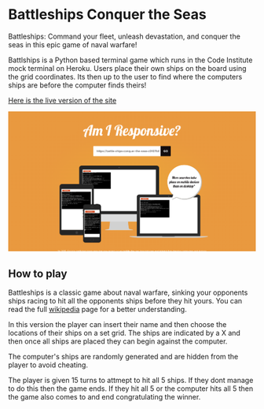 # Battleships Conquer the Seas

Battleships: Command your fleet, unleash devastation, and conquer the seas in this epic game of naval warfare!

Battlships is a Python based terminal game which runs in the Code Institute mock terminal on Heroku. Users place their own ships on the board using the grid coordinates. Its then up to the user to find where the computers ships are before the computer finds theirs!

[Here is the live version of the site](https://battle-ships-conquer-the-seas-c0107b6ccc7a.herokuapp.com/)

![responsive-image](assets/images/responsive.png)

## How to play

Battleships is a classic game about naval warfare, sinking your opponents ships racing to hit all the opponents ships before they hit yours. You can read the full [wikipedia](https://en.wikipedia.org/wiki/Battleship_(game)) page for a better understanding.

In this version the player can insert their name and then choose the locations of their ships on a set grid. The ships are indicated by a X and then once all ships are placed they can begin against the computer.

The computer's ships are randomly generated and are hidden from the player to avoid cheating.

The player is given 15 turns to attmept to hit all 5 ships. If they dont manage to do this then the game ends. If they hit all 5 or the computer hits all 5 then the game also comes to and end congratulating the winner.